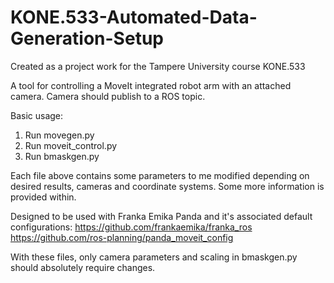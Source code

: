 # KONE.533-Automated-Data-Generation-Setup
Created as a project work for the Tampere University course KONE.533

A tool for controlling a MoveIt integrated robot arm with an attached camera.
Camera should publish to a ROS topic.

Basic usage:
1. Run movegen.py
2. Run moveit_control.py
3. Run bmaskgen.py

Each file above contains some parameters to me modified depending on desired results, cameras and coordinate systems. Some more information is provided within.

Designed to be used with Franka Emika Panda and it's associated default configurations:
https://github.com/frankaemika/franka_ros
https://github.com/ros-planning/panda_moveit_config

With these files, only camera parameters and scaling in bmaskgen.py should absolutely require changes.
